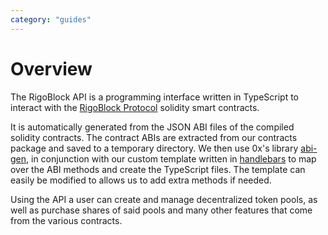 ```yaml
---
category: "guides"
---
```



# Overview

The RigoBlock API is a programming interface written in TypeScript to interact with the [RigoBlock Protocol](https://github.com/RigoBlock/rigoblock-monorepo/tree/master/packages/contracts#contracts) solidity smart contracts.

It is automatically generated from the JSON ABI files of the compiled solidity contracts. The contract ABIs are extracted from our contracts package and saved to a temporary directory. We then use 0x's library [abi-gen](https://github.com/0xProject/0x-monorepo/tree/master/packages/abi-gen), in conjunction with our custom template written in [handlebars](https://handlebarsjs.com/) to map over the ABI methods and create the TypeScript files. The template can easily be modified to allows us to add extra methods if needed.

Using the API a user can create and manage decentralized token pools, as well as purchase shares of said pools and many other features that come from the various contracts.
